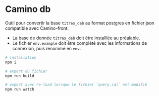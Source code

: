# Camino db

Outil pour convertir la base `titres_deb` au format postgres en fichier json compatible avec Camino-front.

* La base de donnée `titres_deb` doit être installlée au préalable.
* Le fichier `env.example` doit être complété avec les informations de connexion, puis renommé en `env`.

```bash
# installation
npm i

# export du fichier
npm run build

# export avec re-load lorsque le fichier `query.sql` est modifié
npm run watch
```
